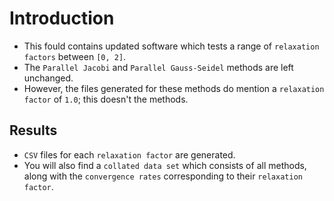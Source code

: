 # Introduction
* This fould contains updated software which tests a range of `relaxation factors` between `[0, 2]`.
* The `Parallel Jacobi` and `Parallel Gauss-Seidel` methods are left unchanged.
* However, the files generated for these methods do mention a `relaxation factor` of `1.0`; this doesn't the methods.

## Results
* `CSV` files for each `relaxation factor` are generated.
* You will also find a `collated data set` which consists of all methods, along with the `convergence rates` corresponding to their `relaxation factor`.
